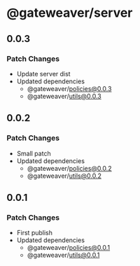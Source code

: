 # @gateweaver/server

## 0.0.3

### Patch Changes

- Update server dist
- Updated dependencies
  - @gateweaver/policies@0.0.3
  - @gateweaver/utils@0.0.3

## 0.0.2

### Patch Changes

- Small patch
- Updated dependencies
  - @gateweaver/policies@0.0.2
  - @gateweaver/utils@0.0.2

## 0.0.1

### Patch Changes

- First publish
- Updated dependencies
  - @gateweaver/policies@0.0.1
  - @gateweaver/utils@0.0.1
